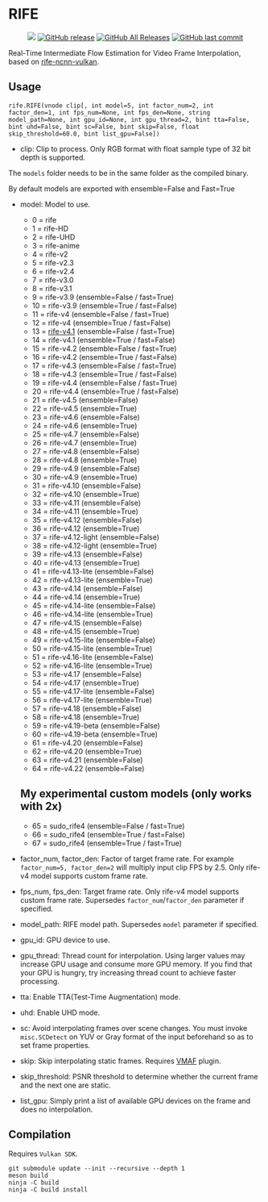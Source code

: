 # RIFE

<p align="center">
    <a href="https://visitorbadge.io/status?path=https%3A%2F%2Fgithub.com%2Fstyler00dollar%2FVapourSynth-RIFE-ncnn-Vulkan%2F"><img src="https://api.visitorbadge.io/api/visitors?path=https%3A%2F%2Fgithub.com%2Fstyler00dollar%2FVapourSynth-RIFE-ncnn-Vulkan%2F&labelColor=%23697689&countColor=%23ff8a65&style=plastic&labelStyle=none" /></a> 
    <a href="https://github.com/styler00dollar/VapourSynth-RIFE-ncnn-Vulkan/releases"><img alt="GitHub release" src="https://img.shields.io/github/release/styler00dollar/VapourSynth-RIFE-ncnn-Vulkan.svg?style=flat-square" /></a>
    <a href="https://github.com/styler00dollar/VapourSynth-RIFE-ncnn-Vulkan/releases"><img alt="GitHub All Releases" src="https://img.shields.io/github/downloads/styler00dollar/VapourSynth-RIFE-ncnn-Vulkan/total.svg?style=flat-square&color=%2364ff82" /></a>
    <a href="https://github.com/styler00dollar/VapourSynth-RIFE-ncnn-Vulkan/commits"><img alt="GitHub last commit" src="https://img.shields.io/github/last-commit/styler00dollar/VapourSynth-RIFE-ncnn-Vulkan.svg?style=flat-square" /></a>
</p>

Real-Time Intermediate Flow Estimation for Video Frame Interpolation, based on [rife-ncnn-vulkan](https://github.com/nihui/rife-ncnn-vulkan).


## Usage
    rife.RIFE(vnode clip[, int model=5, int factor_num=2, int factor_den=1, int fps_num=None, int fps_den=None, string model_path=None, int gpu_id=None, int gpu_thread=2, bint tta=False, bint uhd=False, bint sc=False, bint skip=False, float skip_threshold=60.0, bint list_gpu=False])

- clip: Clip to process. Only RGB format with float sample type of 32 bit depth is supported.

The `models` folder needs to be in the same folder as the compiled binary.

By default models are exported with ensemble=False and Fast=True

- model: Model to use.
  - 0 = rife
  - 1 = rife-HD
  - 2 = rife-UHD
  - 3 = rife-anime
  - 4 = rife-v2
  - 5 = rife-v2.3
  - 6 = rife-v2.4
  - 7 = rife-v3.0
  - 8 = rife-v3.1
  - 9 = rife-v3.9 (ensemble=False / fast=True)
  - 10 = rife-v3.9 (ensemble=True / fast=False)
  - 11 = rife-v4 (ensemble=False / fast=True)
  - 12 = rife-v4 (ensemble=True / fast=False)
  - 13 = [rife-v4.1](https://github.com/mirrorsysu/rife-ncnn-vulkan/tree/model_4_1) (ensemble=False / fast=True)
  - 14 = rife-v4.1 (ensemble=True / fast=False)
  - 15 = rife-v4.2 (ensemble=False / fast=True)
  - 16 = rife-v4.2 (ensemble=True / fast=False)
  - 17 = rife-v4.3 (ensemble=False / fast=True)
  - 18 = rife-v4.3 (ensemble=True / fast=False)
  - 19 = rife-v4.4 (ensemble=False / fast=True)
  - 20 = rife-v4.4 (ensemble=True / fast=False)
  - 21 = rife-v4.5 (ensemble=False)
  - 22 = rife-v4.5 (ensemble=True)
  - 23 = rife-v4.6 (ensemble=False)
  - 24 = rife-v4.6 (ensemble=True)
  - 25 = rife-v4.7 (ensemble=False)
  - 26 = rife-v4.7 (ensemble=True)
  - 27 = rife-v4.8 (ensemble=False)
  - 28 = rife-v4.8 (ensemble=True)
  - 29 = rife-v4.9 (ensemble=False)
  - 30 = rife-v4.9 (ensemble=True)
  - 31 = rife-v4.10 (ensemble=False)
  - 32 = rife-v4.10 (ensemble=True)
  - 33 = rife-v4.11 (ensemble=False)
  - 34 = rife-v4.11 (ensemble=True)
  - 35 = rife-v4.12 (ensemble=False)
  - 36 = rife-v4.12 (ensemble=True)
  - 37 = rife-v4.12-light (ensemble=False)
  - 38 = rife-v4.12-light (ensemble=True)
  - 39 = rife-v4.13 (ensemble=False)
  - 40 = rife-v4.13 (ensemble=True)
  - 41 = rife-v4.13-lite (ensemble=False)
  - 42 = rife-v4.13-lite (ensemble=True)
  - 43 = rife-v4.14 (ensemble=False)
  - 44 = rife-v4.14 (ensemble=True)
  - 45 = rife-v4.14-lite (ensemble=False)
  - 46 = rife-v4.14-lite (ensemble=True)
  - 47 = rife-v4.15 (ensemble=False)
  - 48 = rife-v4.15 (ensemble=True)
  - 49 = rife-v4.15-lite (ensemble=False)
  - 50 = rife-v4.15-lite (ensemble=True)
  - 51 = rife-v4.16-lite (ensemble=False)
  - 52 = rife-v4.16-lite (ensemble=True)
  - 53 = rife-v4.17 (ensemble=False)
  - 54 = rife-v4.17 (ensemble=True)
  - 55 = rife-v4.17-lite (ensemble=False)
  - 56 = rife-v4.17-lite (ensemble=True)
  - 57 = rife-v4.18 (ensemble=False)
  - 58 = rife-v4.18 (ensemble=True)
  - 59 = rife-v4.19-beta (ensemble=False)
  - 60 = rife-v4.19-beta (ensemble=True)
  - 61 = rife-v4.20 (ensemble=False)
  - 62 = rife-v4.20 (ensemble=True)
  - 63 = rife-v4.21 (ensemble=False)
  - 64 = rife-v4.22 (ensemble=False)

  ## My experimental custom models (only works with 2x)

  - 65 = sudo_rife4 (ensemble=False / fast=True)
  - 66 = sudo_rife4 (ensemble=True / fast=False)
  - 67 = sudo_rife4 (ensemble=True / fast=True)

- factor_num, factor_den: Factor of target frame rate. For example `factor_num=5, factor_den=2` will multiply input clip FPS by 2.5. Only rife-v4 model supports custom frame rate.

- fps_num, fps_den: Target frame rate. Only rife-v4 model supports custom frame rate. Supersedes `factor_num`/`factor_den` parameter if specified.

- model_path: RIFE model path. Supersedes `model` parameter if specified.

- gpu_id: GPU device to use.

- gpu_thread: Thread count for interpolation. Using larger values may increase GPU usage and consume more GPU memory. If you find that your GPU is hungry, try increasing thread count to achieve faster processing.

- tta: Enable TTA(Test-Time Augmentation) mode.

- uhd: Enable UHD mode.

- sc: Avoid interpolating frames over scene changes. You must invoke `misc.SCDetect` on YUV or Gray format of the input beforehand so as to set frame properties.

- skip: Skip interpolating static frames. Requires [VMAF](https://github.com/HomeOfVapourSynthEvolution/VapourSynth-VMAF) plugin.

- skip_threshold: PSNR threshold to determine whether the current frame and the next one are static.

- list_gpu: Simply print a list of available GPU devices on the frame and does no interpolation.

## Compilation

Requires `Vulkan SDK`.

```
git submodule update --init --recursive --depth 1
meson build
ninja -C build
ninja -C build install
```
